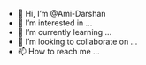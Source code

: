- 👋 Hi, I’m @Ami-Darshan
- 👀 I’m interested in ...
- 🌱 I’m currently learning ...
- 💞️ I’m looking to collaborate on ...
- 📫 How to reach me ...

<!---
Ami-Darshan/Ami-Darshan is a ✨ special ✨ repository because its `README.md` (this file) appears on your GitHub profile.
You can click the Preview link to take a look at your changes.
--->
